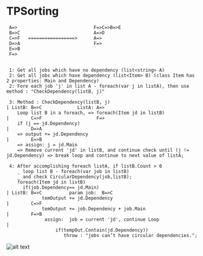 # TPSorting

     A=>                            F=>C=>B=>E
     B=>C                           A=>D
     C=>F   =================>      A=>
     D=>A                           F=>
     E=>B
     F=> 
     
     
     1: Get all jobs which have no dependency (list<string> A)
     2: Get all jobs which have dependency (list<Item> B) (class Item has 2 properties: Main and Dependency) 
     2: Fore each job 'j' in list A - foreach(var j in listA), then use method : "CheckDependency(listB, j)"
     
     3: Method : CheckDependency(listB, j)                                               | ListB: B=>C             ListA: A=>
        Loop list B in a foreach, => foreach(Item jd in listB)                           |        C=>F                    F=>
        if (j == jd.Dependency)                                                          |        D=>A 
        => output += jd.Dependency                                                       |        E=>B 
        => assign: j = jd.Main                                                           
        => Remove current 'jd' in listB, and continue check until (j != jd.Dependency) => break loop and continue to next value of listA;
        
     4: After accomplishing foreach listA, if listB.Count > 0
        _ loop list B - foreach(var job in listB)
        _ and check CircularDependency(job,listB);
        foreach(Item jd in listB)
          if(job.Dependency== jd.Main)                                                   | ListB: B=>C          param job:  B=>C
                 temOutput += jd.Dependency                                              |        C=>F
                 temOutput += job.Dependency + job.Main                                  |        F=>B
                  assign:  job = current 'jd', continue Loop                             |
                      if(tempOut.Contain(jd.Dependency))                                 
                         throw : "jobs can’t have circular dependencies.";

![alt text](https://imgur.com/EMOhHHb.png)
